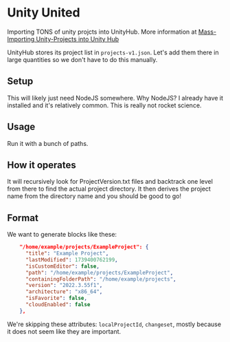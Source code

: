 # Unity United

Importing TONS of unity projcts into UnityHub. More information at [Mass-Importing Unity-Projects into Unity Hub]()

UnityHub stores its project list in `projects-v1.json`. Let's add them there in large quantities so we don't have to do this manually.


## Setup

This will likely just need NodeJS somewhere. Why NodeJS? I already have it installed and it's relatively common. This is really not rocket science.


## Usage

Run it with a bunch of paths.


## How it operates

It will recursively look for ProjectVersion.txt files and backtrack one level from there to find the actual project directory. It then derives the project name from the directory name and you should be good to go!


## Format

We want to generate blocks like these:

```json
    "/home/example/projects/ExampleProject": {
      "title": "Example Project",
      "lastModified": 1739400762199,
      "isCustomEditor": false,
      "path": "/home/example/projects/ExampleProject",
      "containingFolderPath": "/home/example/projects",
      "version": "2022.3.55f1",
      "architecture": "x86_64",
      "isFavorite": false,
      "cloudEnabled": false
    },
```

We're skipping these attributes: `localProjectId`, `changeset`, mostly because it does not seem like they are important.
